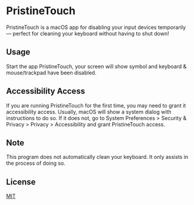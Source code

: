 # PristineTouch
PristineTouch is a macOS app for disabling your input devices temporarily &mdash; perfect for cleaning your keyboard without having to shut down!

## Usage
Start the app PristineTouch, your screen will show symbol and keyboard & mouse/trackpad have been disabled.

## Accessibility Access
If you are running PristineTouch for the first time, you may need to grant it accessibility access. Usually, macOS will show a system dialog with instructions to do so. If it does not, go to System Preferences > Security & Privacy > Privacy > Accessibility and grant PristineTouch access.

## Note
This program does not automatically clean your keyboard. It only assists in the process of doing so.

## License
[MIT](LICENSE)
